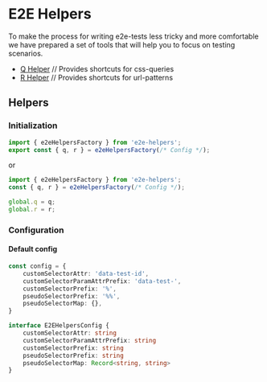 # E2E Helpers

To make the process for writing e2e-tests less tricky and more comfortable
we have prepared a set of tools that will help you to focus on testing scenarios.

- [Q Helper](docs/QHelper.md) // Provides shortcuts for css-queries
- [R Helper](docs/RHelper.md) // Provides shortcuts for url-patterns

## Helpers

### Initialization
```ts
import { e2eHelpersFactory } from 'e2e-helpers';
export const { q, r } = e2eHelpersFactory(/* Config */);
```
or
```ts
import { e2eHelpersFactory } from 'e2e-helpers';
const { q, r } = e2eHelpersFactory(/* Config */);

global.q = q;
global.r = r;
```

### Configuration
#### Default config
```ts
const config = {
    customSelectorAttr: 'data-test-id',
    customSelectorParamAttrPrefix: 'data-test-',
    customSelectorPrefix: '%',
    pseudoSelectorPrefix: '%%',
    pseudoSelectorMap: {},
}
```
```ts
interface E2EHelpersConfig {
    customSelectorAttr: string
    customSelectorParamAttrPrefix: string
    customSelectorPrefix: string
    pseudoSelectorPrefix: string
    pseudoSelectorMap: Record<string, string>
}
```
